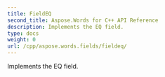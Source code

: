 ```yaml
---
title: FieldEQ
second_title: Aspose.Words for C++ API Reference
description: Implements the EQ field. 
type: docs
weight: 0
url: /cpp/aspose.words.fields/fieldeq/
---
```


Implements the EQ field. 

